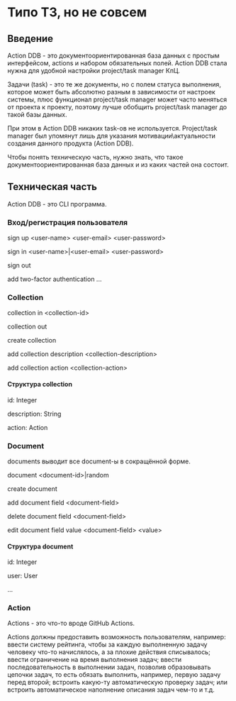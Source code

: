 # Типо ТЗ, но не совсем

## Введение

Action DDB - это документоориентированная база данных 
с простым интерфейсом, actions и набором обязательных полей.
Action DDB стала нужна для удобной настройки project/task manager КпЦ.

Задачи (task) - это те же документы, но с полем статуса
выполнения, которое может быть абсолютно разным в зависимости
от настроек системы, плюс функционал project/task manager может часто меняться
от проекта к проекту, поэтому лучше обобщить project/task manager до такой
базы данных.

При этом в Action DDB никаких task-ов не используется.
Project/task manager был упомянут лишь для указания мотивации\актуальности
создания данного продукта (Action DDB).

Чтобы понять техническую часть, нужно знать, что такое документоориентированная база данных
и из каких частей она состоит.

## Техническая часть

Action DDB - это CLI программа.

### Вход/регистрация пользователя

sign up \<user-name> \<user-email> \<user-password>

sign in \<user-name>|\<user-email> \<user-password>

sign out

add two-factor authentication ...

### Collection

collection in \<collection-id>

collection out

create collection

add collection description \<collection-description>

add collection action \<collection-action>

#### Структура collection

id: Integer

description: String

action: Action

### Document

documents выводит все document-ы в сокращённой форме.

document \<document-id>|random

create document

add document field \<document-field>

delete document field \<document-field>

edit document field value \<document-field> \<value>

#### Структура document

id: Integer

user: User

...

### Action

Actions - это что-то вроде GitHub Actions.

Actions должны предоставить возможность пользователям, например: ввести систему рейтинга,
чтобы за каждую выполненную задачу человеку что-то начислялось,
а за плохие действия списывалось; ввести ограничение на время выполнения задач;
ввести последовательность в выполнении задач, позволив образовывать
цепочки задач, то есть обязать выполнить, например, первую задачу перед второй;
встроить какую-ту автоматическую проверку задач; или встроить автоматическое
наполнение описания задач чем-то и т.д.
